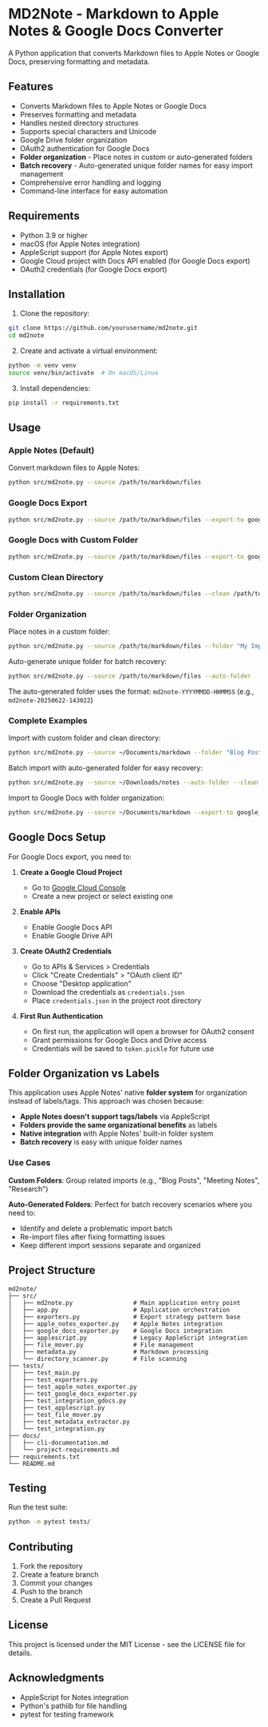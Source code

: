 # MD2Note - Markdown to Apple Notes & Google Docs Converter

A Python application that converts Markdown files to Apple Notes or Google Docs, preserving formatting and metadata.

## Features

- Converts Markdown files to Apple Notes or Google Docs
- Preserves formatting and metadata
- Handles nested directory structures
- Supports special characters and Unicode
- Google Drive folder organization
- OAuth2 authentication for Google Docs
- **Folder organization** - Place notes in custom or auto-generated folders
- **Batch recovery** - Auto-generated unique folder names for easy import management
- Comprehensive error handling and logging
- Command-line interface for easy automation

## Requirements

- Python 3.9 or higher
- macOS (for Apple Notes integration)
- AppleScript support (for Apple Notes export)
- Google Cloud project with Docs API enabled (for Google Docs export)
- OAuth2 credentials (for Google Docs export)

## Installation

1. Clone the repository:
```bash
git clone https://github.com/yourusername/md2note.git
cd md2note
```

2. Create and activate a virtual environment:
```bash
python -m venv venv
source venv/bin/activate  # On macOS/Linux
```

3. Install dependencies:
```bash
pip install -r requirements.txt
```

## Usage

### Apple Notes (Default)

Convert markdown files to Apple Notes:
```bash
python src/md2note.py --source /path/to/markdown/files
```

### Google Docs Export
```bash
python src/md2note.py --source /path/to/markdown/files --export-to google_docs
```

### Google Docs with Custom Folder
```bash
python src/md2note.py --source /path/to/markdown/files --export-to google_docs --gdocs-folder "My Documents"
```

### Custom Clean Directory
```bash
python src/md2note.py --source /path/to/markdown/files --clean /path/to/clean/directory
```

### Folder Organization

Place notes in a custom folder:
```bash
python src/md2note.py --source /path/to/markdown/files --folder "My Import Batch"
```

Auto-generate unique folder for batch recovery:
```bash
python src/md2note.py --source /path/to/markdown/files --auto-folder
```

The auto-generated folder uses the format: `md2note-YYYYMMDD-HHMMSS` (e.g., `md2note-20250622-143022`)

### Complete Examples

Import with custom folder and clean directory:
```bash
python src/md2note.py --source ~/Documents/markdown --folder "Blog Posts" --clean ~/Documents/processed
```

Batch import with auto-generated folder for easy recovery:
```bash
python src/md2note.py --source ~/Downloads/notes --auto-folder --clean ~/Documents/clean
```

Import to Google Docs with folder organization:
```bash
python src/md2note.py --source ~/Documents/markdown --export-to google_docs --gdocs-folder "Imported Notes"
```

## Google Docs Setup

For Google Docs export, you need to:

1. **Create a Google Cloud Project**
   - Go to [Google Cloud Console](https://console.cloud.google.com/)
   - Create a new project or select existing one

2. **Enable APIs**
   - Enable Google Docs API
   - Enable Google Drive API

3. **Create OAuth2 Credentials**
   - Go to APIs & Services > Credentials
   - Click "Create Credentials" > "OAuth client ID"
   - Choose "Desktop application"
   - Download the credentials as `credentials.json`
   - Place `credentials.json` in the project root directory

4. **First Run Authentication**
   - On first run, the application will open a browser for OAuth2 consent
   - Grant permissions for Google Docs and Drive access
   - Credentials will be saved to `token.pickle` for future use

## Folder Organization vs Labels

This application uses Apple Notes' native **folder system** for organization instead of labels/tags. This approach was chosen because:

- **Apple Notes doesn't support tags/labels** via AppleScript
- **Folders provide the same organizational benefits** as labels
- **Native integration** with Apple Notes' built-in folder system
- **Batch recovery** is easy with unique folder names

### Use Cases

**Custom Folders**: Group related imports (e.g., "Blog Posts", "Meeting Notes", "Research")

**Auto-Generated Folders**: Perfect for batch recovery scenarios where you need to:
- Identify and delete a problematic import batch
- Re-import files after fixing formatting issues  
- Keep different import sessions separate and organized

## Project Structure

```
md2note/
├── src/
│   ├── md2note.py                 # Main application entry point
│   ├── app.py                     # Application orchestration
│   ├── exporters.py               # Export strategy pattern base
│   ├── apple_notes_exporter.py    # Apple Notes integration
│   ├── google_docs_exporter.py    # Google Docs integration
│   ├── applescript.py             # Legacy AppleScript integration
│   ├── file_mover.py              # File management
│   ├── metadata.py                # Markdown processing
│   └── directory_scanner.py       # File scanning
├── tests/
│   ├── test_main.py
│   ├── test_exporters.py
│   ├── test_apple_notes_exporter.py
│   ├── test_google_docs_exporter.py
│   ├── test_integration_gdocs.py
│   ├── test_applescript.py
│   ├── test_file_mover.py
│   ├── test_metadata_extractor.py
│   └── test_integration.py
├── docs/
│   ├── cli-documentation.md
│   └── project-requirements.md
├── requirements.txt
└── README.md
```

## Testing

Run the test suite:
```bash
python -m pytest tests/
```

## Contributing

1. Fork the repository
2. Create a feature branch
3. Commit your changes
4. Push to the branch
5. Create a Pull Request

## License

This project is licensed under the MIT License - see the LICENSE file for details.

## Acknowledgments

- AppleScript for Notes integration
- Python's pathlib for file handling
- pytest for testing framework 